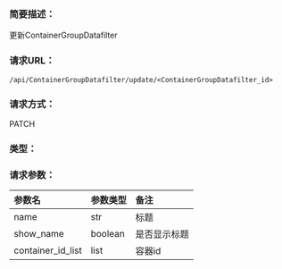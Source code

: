 ### **简要描述：**

更新ContainerGroupDatafilter

### **请求URL：**

`/api/ContainerGroupDatafilter/update/<ContainerGroupDatafilter_id>`

### **请求方式：**

PATCH

### **类型：**


### **请求参数：**

|参数名|参数类型|备注|
|:--|:--|:--|
|name|str|标题|
|show_name|boolean|是否显示标题|
|container_id_list|list|容器id|
